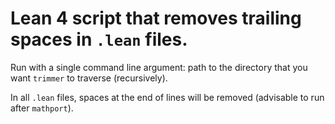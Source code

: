 # Lean 4 script that removes trailing spaces in `.lean` files.

Run with a single command line argument: path to the directory that you want `trimmer` to traverse (recursively).

In all `.lean` files, spaces at the end of lines will be removed (advisable to run after `mathport`).
